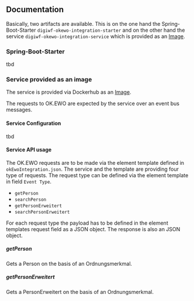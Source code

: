## Documentation

Basically, two artifacts are available.
This is on the one hand the Spring-Boot-Starter `digiwf-okewo-integration-starter`
and on the other hand the service `digiwf-okewo-integration-service` which is provided as an
[Image](https://hub.docker.com/repository/docker/itatm/digiwf-okewo-integration-service).

### Spring-Boot-Starter

tbd

### Service provided as an image

The service is provided via Dockerhub as
an [Image](https://hub.docker.com/repository/docker/itatm/digiwf-okewo-integration-service).

The requests to OK.EWO are expected by the service over an event bus messages.

#### Service Configuration

tbd

#### Service API usage

The OK.EWO requests are to be made via the element template defined in `okEwoIntegration.json`.
The service and the template are providing four type of requests.
The request type can be defined via the element template in field `Event Type`.

* `getPerson`
* `searchPerson`
* `getPersonErweitert`
* `searchPersonErweitert`

For each request type the payload has to be defined in the element templates request field as a JSON object.
The response is also an JSON object.

##### getPerson

Gets a Person on the basis of an Ordnungsmerkmal.

##### getPersonErweitert

Gets a PersonErweitert on the basis of an Ordnungsmerkmal.


